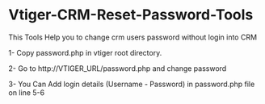 # Vtiger-CRM-Reset-Password-Tools
This Tools Help you to change crm users password without login into CRM

1- Copy password.php in vtiger root directory.

2- Go to http://VTIGER_URL/password.php and change password

3- You Can Add login details (Username - Password) in password.php file on line 5-6

